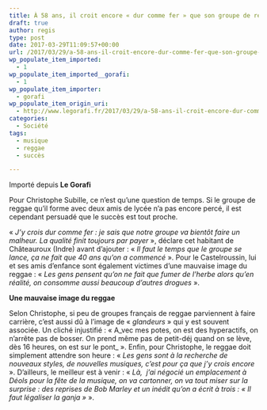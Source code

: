 ```yaml
---
title: À 58 ans, il croit encore « dur comme fer » que son groupe de reggae va « bientôt faire un malheur »
draft: true
author: regis
type: post
date: 2017-03-29T11:09:57+00:00
url: /2017/03/29/a-58-ans-il-croit-encore-dur-comme-fer-que-son-groupe-de-reggae-va-bientot-faire-un-malheur/
wp_populate_item_imported:
  - 1
wp_populate_item_imported__gorafi:
  - 1
wp_populate_item_importer:
  - gorafi
wp_populate_item_origin_uri:
  - http://www.legorafi.fr/2017/03/29/a-58-ans-il-croit-encore-dur-comme-fer-que-son-groupe-de-reggae-va-bientot-faire-un-malheur/
categories:
  - Société
tags:
  - musique
  - reggae
  - succès

---
```

Importé depuis **Le Gorafi** 

Pour Christophe SubiIle, ce n’est qu’une question de temps. Si le groupe de reggae qu’il forme avec deux amis de lycée n’a pas encore percé, il est cependant persuadé que le succès est tout proche.

« _J’y crois dur comme fer : je sais que notre groupe va bientôt faire un malheur. La qualité finit toujours par payer_ », déclare cet habitant de Châteauroux (Indre) avant d’ajouter : « _Il faut le temps que le groupe se lance, ça ne fait que 40 ans qu’on a commencé_ ». Pour le Castelroussin, lui et ses amis d’enfance sont également victimes d’une mauvaise image du reggae : « _Les gens pensent qu’on ne fait que fumer de l’herbe alors qu’en réalité, on consomme aussi beaucoup d’autres drogues_ ».

**Une mauvaise image du reggae**

Selon Christophe, si peu de groupes français de reggae parviennent à faire carrière, c’est aussi dû à l’image de « _glandeurs_ » qui y est souvent associée. Un cliché injustifié : « A_vec mes potes, on est des hyperactifs, on n’arrête pas de bosser. On prend même pas de petit-déj quand on se lève, dès 16 heures, on est sur le pont_ ». Enfin, pour Christophe, le reggae doit simplement attendre son heure : « _Les gens sont à la recherche de nouveaux styles, de nouvelles musiques, c’est pour ça que j’y crois encore_ ». D’ailleurs, le meilleur est à venir : « _Là,  j’ai négocié un emplacement à Déols pour la fête de la musique, on va cartonner, on va tout miser sur la surprise : des reprises de Bob Marley et un inédit qu’on a écrit à trois : &laquo;&nbsp;Il faut légaliser la ganja&nbsp;&raquo;_ ».